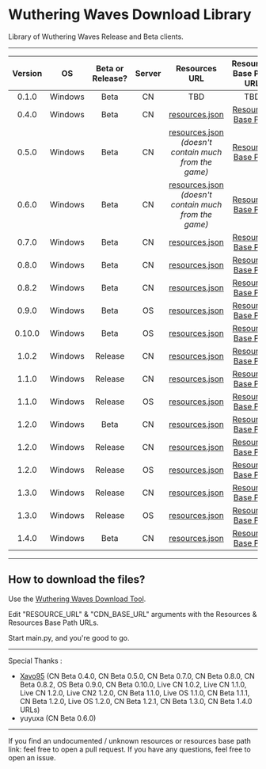 # Wuthering Waves Download Library

Library of Wuthering Waves Release and Beta clients.

___

| Version | OS | Beta or Release? | Server |                                Resources URL                                 | Resources Base Path URL | Status |
|:-------:|:--:|:----:|:-------:|:---------------------------------------------------------------------------------------:|:-----------------------:|:------:|
| 0.1.0 | Windows | Beta | CN | TBD | TBD | TBD |
| 0.4.0 | Windows | Beta | CN | [resources.json](https://prod-alicdn-gamestarter.kurogame.com/pcstarter/prod/game/G153/10.1.10.10/iak2fr3joxheipb6/resource.json) | [Resources Base Path](https://prod-alicdn-gamestarter.kurogame.com/pcstarter/prod/game/G153/10.1.10.10/iak2fr3joxheipb6/zip/) | Active |
| 0.5.0 | Windows | Beta | CN | [resources.json](https://pcdownload-wangsu.aki-game.com/pcstarter/prod/game/G152/0.5.0/O3ZYlnyMFIUazvvZUsLJDMNLwvkPtBHq/resource.json) *(doesn't contain much from the game)* | [Resources Base Path](https://pcdownload-wangsu.aki-game.com/pcstarter/prod/game/G152/0.5.0/O3ZYlnyMFIUazvvZUsLJDMNLwvkPtBHq/zip/) | Active |
| 0.6.0 | Windows | Beta | CN | [resources.json](https://pcdownload-huoshan.aki-game.com/pcstarter/prod/game/G152/0.6.0/Cl51RLuTAyWR18X6Usv4jRK9ph09Is5i/resource.json) *(doesn't contain much from the game)* | [Resources Base Path](https://pcdownload-huoshan.aki-game.com/pcstarter/prod/game/G152/0.6.0/Cl51RLuTAyWR18X6Usv4jRK9ph09Is5i/zip/) | Active |
| 0.7.0 | Windows | Beta | CN | [resources.json](https://prod-cn-alicdn-gamestarter.kurogame.com/pcstarter/prod/game/G152/0.7.0/flsaxwdbqerujify/resource.json) | [Resources Base Path](https://prod-cn-alicdn-gamestarter.kurogame.com/pcstarter/prod/game/G152/0.7.0/flsaxwdbqerujify/zip/) | Active |
| 0.8.0 | Windows | Beta | CN | [resources.json](https://prod-cn-alicdn-gamestarter.kurogame.com/pcstarter/prod/game/G152/0.8.0/f1w8vyzhs76pn7o6/resource.json) | [Resources Base Path](https://prod-cn-alicdn-gamestarter.kurogame.com/pcstarter/prod/game/G152/0.8.0/f1w8vyzhs76pn7o6/zip/) | Active |
| 0.8.2 | Windows | Beta | CN | [resources.json](https://prod-cn-alicdn-gamestarter.kurogame.com/pcstarter/prod/game/G152/0.8.2/bueuxk5lp668zl1r/resource.json) | [Resources Base Path](https://prod-cn-alicdn-gamestarter.kurogame.com/pcstarter/prod/game/G152/0.8.2/bueuxk5lp668zl1r/zip/)| Active |
| 0.9.0 | Windows | Beta | OS | [resources.json](https://hw-pcdownload-qcloud.aki-game.net/pcstarter/prod/game/G153/0.9.0/jpbmm89ylh59n35a/resource.json) | [Resources Base Path](https://hw-pcdownload-qcloud.aki-game.net/pcstarter/prod/game/G153/0.9.0/jpbmm89ylh59n35a/zip/) | Active |
| 0.10.0 | Windows | Beta | OS | [resources.json](https://hw-pcdownload-qcloud.aki-game.net/pcstarter/prod/game/G153/0.10.0/qZGzaUF5yMLEQzOfuJdeELCAp5mC88tO/resource.json) | [Resources Base Path](https://hw-pcdownload-qcloud.aki-game.net/pcstarter/prod/game/G153/0.10.0/qZGzaUF5yMLEQzOfuJdeELCAp5mC88tO/zip/) | Active |
| 1.0.2 | Windows | Release | CN | [resources.json](https://pcdownload-wangsu.aki-game.com/pcstarter/prod/game/G152/1.0.2/BntThrNUJYUwa1TZ0Kik1VcLKhjD1Bt3/resource.json) | [Resources Base Path](https://pcdownload-wangsu.aki-game.com/pcstarter/prod/game/G152/1.0.2/BntThrNUJYUwa1TZ0Kik1VcLKhjD1Bt3/zip/) | Active |
| 1.1.0 | Windows | Release | CN | [resources.json](https://pcdownload-wangsu.aki-game.com/pcstarter/prod/game/G152/1.1.0/KGaeQlPRMXB2d7mh7cPFWnV8lvCd4tdq/resource.json) | [Resources Base Path](https://pcdownload-wangsu.aki-game.com/pcstarter/prod/game/G152/1.1.0/KGaeQlPRMXB2d7mh7cPFWnV8lvCd4tdq/zip/) | Active |
| 1.1.0 | Windows | Release | OS | [resources.json](https://hw-pcdownload-qcloud.aki-game.net/pcstarter/prod/game/G153/1.1.0/4YLpI4sTRXwcCwfMypqr6oSMaffuFhZP/resource.json) | [Resources Base Path](https://hw-pcdownload-qcloud.aki-game.net/pcstarter/prod/game/G153/1.1.0/4YLpI4sTRXwcCwfMypqr6oSMaffuFhZP/zip/) | Active |
| 1.2.0 | Windows | Beta | CN | [resources.json](https://pcdownload-wangsu.aki-game.com/pcstarter/prod/game/G152/1.2.0/7hzsDZbvz4PkA59CiCxwfuUuaDN2aW57/resource.json) | [Resources Base Path](https://pcdownload-wangsu.aki-game.com/pcstarter/prod/game/G152/1.2.0/7hzsDZbvz4PkA59CiCxwfuUuaDN2aW57/zip/) | Active |
| 1.2.0 | Windows | Release | CN | [resources.json](https://pcdownload-wangsu.aki-game.com/pcstarter/prod/game/G152/1.2.0/XFGRIhubj9Rql3peSHS7Z0bMBBspjTmt/resource.json) | [Resources Base Path](https://pcdownload-wangsu.aki-game.com/pcstarter/prod/game/G152/1.2.0/XFGRIhubj9Rql3peSHS7Z0bMBBspjTmt/zip/) | Active |
| 1.2.0 | Windows | Release | OS | [resources.json](https://hw-pcdownload-qcloud.aki-game.net/pcstarter/prod/game/G153/1.2.0/8ih6NmJpkHew53DyO981zQdAYjvp8Q8O/resource.json) | [Resources Base Path](https://hw-pcdownload-qcloud.aki-game.net/pcstarter/prod/game/G153/1.2.0/8ih6NmJpkHew53DyO981zQdAYjvp8Q8O/zip/) | Active |
| 1.3.0 | Windows | Release | CN | [resources.json](https://pcdownload-huoshan.aki-game.com/pcstarter/prod/game/G152/1.3.0/xZnXWq0k2gcdGmGs9XJgVaNGxD9OG2Ep/resource.json) | [Resources Base Path](https://pcdownload-huoshan.aki-game.com/pcstarter/prod/game/G152/1.3.0/xZnXWq0k2gcdGmGs9XJgVaNGxD9OG2Ep/zip/) | Active |
| 1.3.0 | Windows | Release | OS | [resources.json](https://hw-pcdownload-qcloud.aki-game.net/pcstarter/prod/game/G153/1.3.0/GKgoDGMrlhitpRtKSl8QSKGremJLL8bM/resource.json) | [Resources Base Path](https://hw-pcdownload-qcloud.aki-game.net/pcstarter/prod/game/G153/1.3.0/GKgoDGMrlhitpRtKSl8QSKGremJLL8bM/zip/) | Active |
| 1.4.0 | Windows | Beta | CN | [resources.json](https://pcdownload-huoshan.aki-game.com/pcstarter/prod/game/G152/1.4.0/iQPhVvIx0vVjUoykmdLNMSHN0sfNWeij/resource.json) | [Resources Base Path](https://pcdownload-huoshan.aki-game.com/pcstarter/prod/game/G152/1.4.0/iQPhVvIx0vVjUoykmdLNMSHN0sfNWeij/zip/) | Active |
___
## How to download the files?

Use the [Wuthering Waves Download Tool](https://github.com/ClostroOffi/wuwa-dl-tool).

Edit "RESOURCE_URL" & "CDN_BASE_URL" arguments with the Resources & Resources Base Path URLs.

Start main.py, and you're good to go.

___
Special Thanks : 
- [Xavo95](https://github.com/xavo95) (CN Beta 0.4.0, CN Beta 0.5.0, CN Beta 0.7.0, CN Beta 0.8.0, CN Beta 0.8.2, OS Beta 0.9.0, CN Beta 0.10.0, Live CN 1.0.2, Live CN 1.1.0, Live CN 1.2.0, Live CN2 1.2.0, CN Beta 1.1.0, Live OS 1.1.0, CN Beta 1.1.1, CN Beta 1.2.0, Live OS 1.2.0, CN Beta 1.2.1, CN Beta 1.3.0, CN Beta 1.4.0 URLs)
- yuyuxa (CN Beta 0.6.0)

___
If you find an undocumented / unknown resources or resources base path link: feel free to open a pull request. 
If you have any questions, feel free to open an issue.
